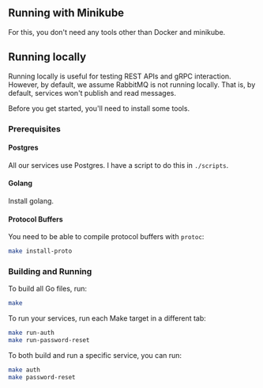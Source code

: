 ## Running with Minikube
For this, you don't need any tools other than Docker and minikube.

## Running locally
Running locally is useful for testing REST APIs and gRPC interaction.
However, by default, we assume RabbitMQ is not running locally.
That is, by default, services won't publish and read messages.

Before you get started, you'll need to install some tools.

### Prerequisites
#### Postgres
All our services use Postgres. I have a script to do this in `./scripts`.

#### Golang
Install golang.

#### Protocol Buffers
You need to be able to compile protocol buffers with `protoc`: 
```bash
make install-proto
```

### Building and Running
To build all Go files, run: 
```bash
make
```

To run your services, run each Make target in a different tab:
```bash
make run-auth
make run-password-reset
```

To both build and run a specific service, you can run:
```bash
make auth
make password-reset
```
